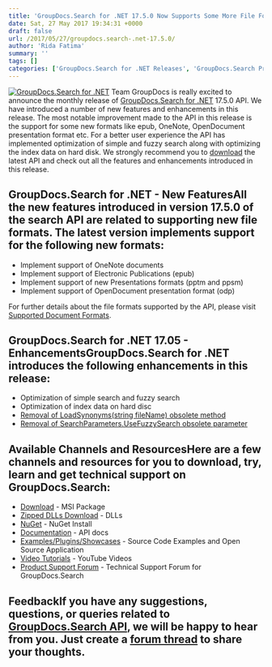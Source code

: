 ```yaml
---
title: 'GroupDocs.Search for .NET 17.5.0 Now Supports Some More File Formats'
date: Sat, 27 May 2017 19:34:31 +0000
draft: false
url: /2017/05/27/groupdocs.search-.net-17.5.0/
author: 'Rida Fatima'
summary: ''
tags: []
categories: ['GroupDocs.Search for .NET Releases', 'GroupDocs.Search Product Family']
---
```


[![GroupDocs.Search for .NET](http://blog.groupdocs.com/wp-content/uploads/sites/4/2017/04/groupdocs-search-net.png)](https://www.groupdocs.com/products/search/net) Team GroupDocs is really excited to announce the monthly release of [GroupDocs.Search for .NET](https://www.groupdocs.com/products/search/net "GroupDocs.Search") 17.5.0 API. We have introduced a number of new features and enhancements in this release. The most notable improvement made to the API in this release is the support for some new formats like epub, OneNote, OpenDocument presentation format etc. For a better user experience the API has implemented optimization of simple and fuzzy search along with optimizing the index data on hard disk. We strongly recommend you to [download](https://downloads.groupdocs.com/search/net/new-releases/groupdocs.search-for-.net-17.5.0/) the latest API and check out all the features and enhancements introduced in this release.

## GroupDocs.Search for .NET - New FeaturesAll the new features introduced in version 17.5.0 of the search API are related to supporting new file formats. The latest version implements support for the following new formats:

*   Implement support of OneNote documents
*   Implement support of Electronic Publications (epub)
*   Implement support of new Presentations formats (pptm and ppsm)
*   Implement support of OpenDocument presentation format (odp)

For further details about the file formats supported by the API, please visit [Supported Document Formats](https://docs.groupdocs.com/display/searchnet/Supported+Document+Formats "feature overview").

## GroupDocs.Search for .NET 17.05 - EnhancementsGroupDocs.Search for .NET introduces the following enhancements in this release:

*   Optimization of simple search and fuzzy search
*   Optimization of index data on hard disc
*   [Removal of LoadSynonyms(string fileName) obsolete method](https://docs.groupdocs.com/display/searchnet/Synonym+Search)
*   [Removal of SearchParameters.UseFuzzySearch obsolete parameter](https://docs.groupdocs.com/display/searchnet/Fuzzy+Search)

## Available Channels and ResourcesHere are a few channels and resources for you to download, try, learn and get technical support on GroupDocs.Search:

*   [Download](https://downloads.groupdocs.com/search/net/ "GroupDocs.Search MSI") - MSI Package
*   [Zipped DLLs Download](https://downloads.groupdocs.com/search/net/ "GroupDocs.Search Zipped Dll") - DLLs
*   [NuGet](https://www.nuget.org/packages/groupdocs-search-dotnet/17.5.0 "GroupDocs.Search Nuget Package") - NuGet Install
*   [Documentation](https://docs.groupdocs.com/display/searchnet/Getting+Started) - API docs
*   [Examples/Plugins/Showcases](https://github.com/groupdocs-search/GroupDocs.Search-for-.NET "How to use Search API") - Source Code Examples and Open Source Application
*   [Video Tutorials](https://www.youtube.com/playlist?list=PL25CTxMCj5vMZGPsZX-FCtRM_UBXdLT9h "Search API video Tutorials") - YouTube Videos
*   [Product Support Forum](https://www.groupdocs.com/Community/forums/groupdocs.search-product-family/52/showforum.aspx) - Technical Support Forum for GroupDocs.Search

## FeedbackIf you have any suggestions, questions, or queries related to [GroupDocs.Search API](http://www.groupdocs.com/products/search/net), we will be happy to hear from you. Just create a [forum thread](http://www.groupdocs.com/Community/forums/groupdocs.search-product-family/52/showforum.aspx) to share your thoughts.




